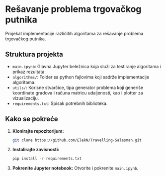 # Rešavanje problema trgovačkog putnika

Projekat implementacije različitih algoritama za rešavanje problema trgovačkog putnika.

## Struktura projekta

-   `main.ipynb`: Glavna Jupyter beležnica koja služi za testiranje algoritama i prikaz rezultata.
-   `algorithms/`: Folder sa python fajlovima koji sadrže implementacije algoritama.
-   `utils/`: Korisne stvarčice, tipa generator problema koji generiše koordinate gradova i računa matricu udaljenosti, kao i plotter za vizualizaciju.
-   `requirements.txt`: Spisak potrebnih biblioteka.

## Kako se pokreće

1.  **Klonirajte repozitorijum:**
    ```sh
    git clone https://github.com/ElekN/Travelling-Salesman.git
    ```
2.  **Instalirajte zavisnosti:**
    ```sh
    pip install -r requirements.txt
    ```
3.  **Pokrenite Jupyter notebook:**
    Otvorite i pokrenite `main.ipynb`.
